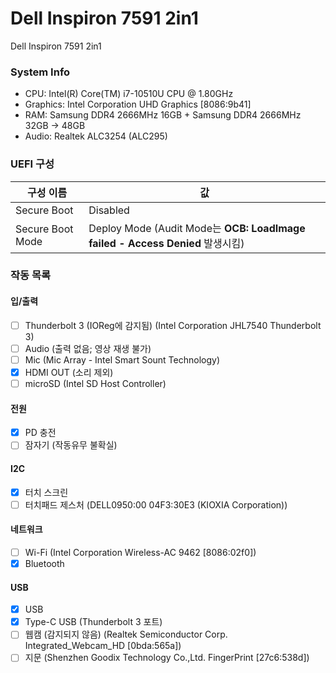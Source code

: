 # Dell Inspiron 7591 2in1
Dell Inspiron 7591 2in1

### System Info
- CPU: Intel(R) Core(TM) i7-10510U CPU @ 1.80GHz
- Graphics: Intel Corporation UHD Graphics [8086:9b41]
- RAM: Samsung DDR4 2666MHz 16GB + Samsung DDR4 2666MHz 32GB -> 48GB
- Audio: Realtek ALC3254 (ALC295)

### UEFI 구성
| 구성 이름 | 값 |
| --- | --- |
| Secure Boot | Disabled |
| Secure Boot Mode | Deploy Mode (Audit Mode는 **OCB: LoadImage failed - Access Denied** 발생시킴) |

### 작동 목록

#### 입/출력
- [ ] Thunderbolt 3 (IOReg에 감지됨) (Intel Corporation JHL7540 Thunderbolt 3)
- [ ] Audio (출력 없음; 영상 재생 불가)
- [ ] Mic (Mic Array - Intel Smart Sount Technology)
- [x] HDMI OUT (소리 제외)
- [ ] microSD (Intel SD Host Controller)

#### 전원
- [x] PD 충전
- [ ] 잠자기 (작동유무 불확실)

#### I2C
- [x] 터치 스크린
- [ ] 터치패드 제스처 (DELL0950:00 04F3:30E3 (KIOXIA Corporation))

#### 네트워크
- [ ] Wi-Fi (Intel Corporation Wireless-AC 9462 [8086:02f0])
- [x] Bluetooth

#### USB
- [x] USB
- [x] Type-C USB (Thunderbolt 3 포트)
- [ ] 웹캠 (감지되지 않음) (Realtek Semiconductor Corp. Integrated_Webcam_HD [0bda:565a])
- [ ] 지문 (Shenzhen Goodix Technology Co.,Ltd. FingerPrint [27c6:538d])

